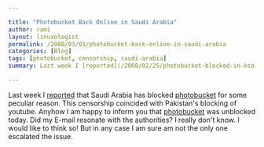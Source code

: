 ```yaml
---

title: "Photobucket Back Online in Saudi Arabia"
author: rami
layout: linuxologist
permalink: /2008/03/01/photobucket-back-online-in-saudi-arabia
categories: [Blog]
tags: [photobucket, censorship, saudi-arabia]
summary: Last week I [reported](/2008/02/25/photobucket-blocked-in-ksa) that Saudi Arabia has blocked [photobucket](http://photobucket.com) for some peculiar reason. This censorship coincided with Pakistan's blocking of youtube. Anyhow I am happy to inform you that [photobucket](http://photobucket.com) was unblocked today. Did my E-mail resonate with the authorities? I really don't know. I would like to think so! But in any case I am sure am not the only one escalated the issue.

---
```


Last week I [reported](/2008/02/25/photobucket-blocked-in-ksa) that Saudi Arabia has blocked [photobucket](http://photobucket.com) for some peculiar reason. This censorship coincided with Pakistan's blocking of youtube. Anyhow I am happy to inform you that [photobucket](http://photobucket.com) was unblocked today. Did my E-mail resonate with the authorities? I really don't know. I would like to think so! But in any case I am sure am not the only one escalated the issue.
